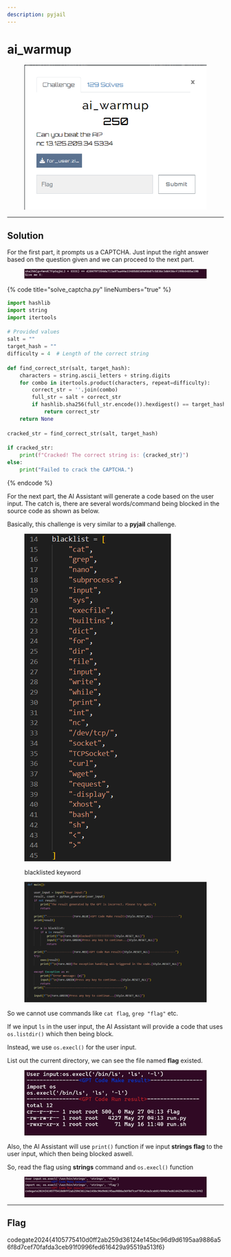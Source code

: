 ```yaml
---
description: pyjail
---
```


# ai\_warmup



<figure><img src="../../../.gitbook/assets/image (13).png" alt=""><figcaption></figcaption></figure>

***

## Solution

For the first part, it prompts us a CAPTCHA. Just input the right answer based on the question given and we can proceed to the next part.

<figure><img src="../../../.gitbook/assets/image (1) (1) (1) (1) (1) (1).png" alt=""><figcaption></figcaption></figure>

{% code title="solve_captcha.py" lineNumbers="true" %}
```python
import hashlib
import string
import itertools

# Provided values
salt = ""
target_hash = ""
difficulty = 4  # Length of the correct string

def find_correct_str(salt, target_hash):
    characters = string.ascii_letters + string.digits
    for combo in itertools.product(characters, repeat=difficulty):
        correct_str = ''.join(combo)
        full_str = salt + correct_str
        if hashlib.sha256(full_str.encode()).hexdigest() == target_hash:
            return correct_str
    return None

cracked_str = find_correct_str(salt, target_hash)

if cracked_str:
    print(f"Cracked! The correct string is: {cracked_str}")
else:
    print("Failed to crack the CAPTCHA.")
```
{% endcode %}

For the next part, the AI Assistant will generate a code based on the user input. The catch is, there are several words/command being blocked in the source code as shown as below.



Basically, this challenge is very similar to a **pyjail** challenge.

<figure><img src="../../../.gitbook/assets/image (2) (1) (1) (1) (1).png" alt=""><figcaption><p>blacklisted keyword</p></figcaption></figure>

<figure><img src="../../../.gitbook/assets/image (3) (1) (1) (1) (1).png" alt=""><figcaption></figcaption></figure>

So we cannot use commands like `cat flag`, `grep "flag"` etc.

If we input `ls` in the user input, the AI Assistant will provide a code that uses `os.listdir()` which then being block.

Instead, we use `os.execl()` for the user input.

List out the current directory, we can see the file named **flag** existed.

<figure><img src="../../../.gitbook/assets/image (85).png" alt=""><figcaption></figcaption></figure>

Also, the AI Assistant will use `print()` function if we input **strings flag** to the user input, which then being blocked aswell.

So, read the flag using **strings** command and `os.execl()` function

<figure><img src="../../../.gitbook/assets/image (86).png" alt=""><figcaption></figcaption></figure>

***

## Flag

codegate2024{4105775410d0ff2ab259d36124e145bc96d9d6195aa9886a56f8d7cef70fafda3ceb91f0996fed616429a95519a513f6}
